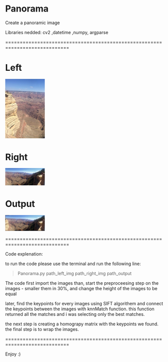 # Panorama
Create a panoramic image

Libraries nedded:
cv2 ,datetime ,numpy, argparse

============================================================================
# Left
<img src="https://github.com/tairhadad/Panorama/blob/master/2/left.jpg?raw=true" width="25%" height="25%">


# Right
<img src="https://github.com/tairhadad/Panorama/blob/master/2/right.jpg?raw=true" width="25%" height="25%">

# Output

<img src="https://github.com/tairhadad/Panorama/blob/master/2/output.jpg?raw=true" width="25%" height="25%">


============================================================================

Code explenation:

to run the code please use the terminal and run the following line:
> Panorama.py path_left_img path_right_img path_output

The code first import the images than, start the preproceesing step on the images - smaller them in 30%, and change the height of the images to be equal

later, find the keypoints for every images using SIFT algorithem 
and connect the keypoints between the images with knnMatch function. 
this function returned all the matches  and i was selecting only the best matches. 
 
the next step is creating a homograpy matrix with the keypoints we found. 
the final step is to wrap the images.

============================================================================

Enjoy :)
